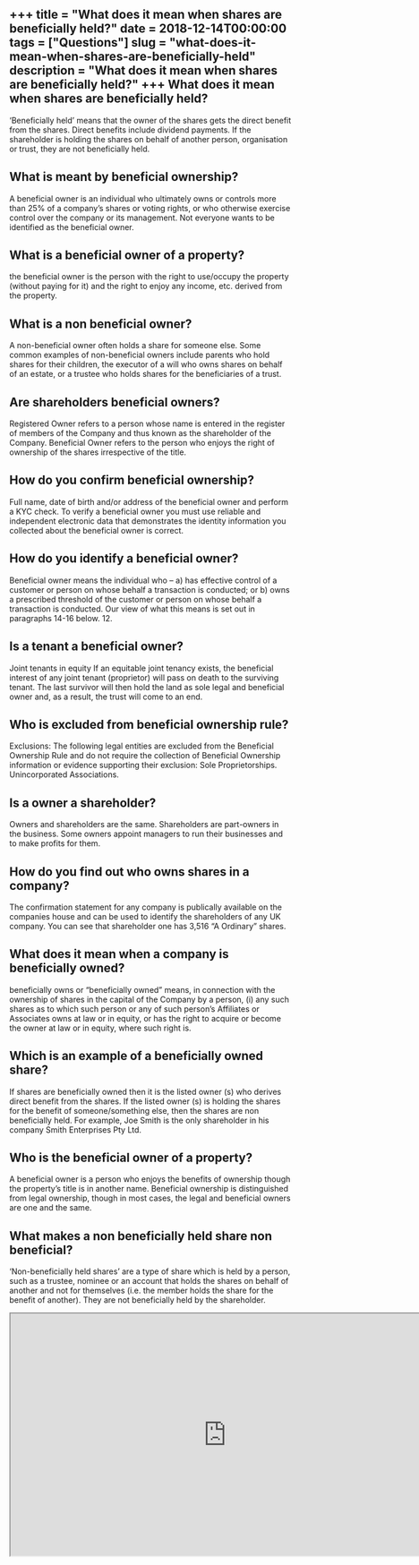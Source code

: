 +++
title = "What does it mean when shares are beneficially held?"
date = 2018-12-14T00:00:00
tags = ["Questions"]
slug = "what-does-it-mean-when-shares-are-beneficially-held"
description = "What does it mean when shares are beneficially held?"
+++
What does it mean when shares are beneficially held?
----------------------------------------------------

‘Beneficially held’ means that the owner of the shares gets the direct benefit from the shares. Direct benefits include dividend payments. If the shareholder is holding the shares on behalf of another person, organisation or trust, they are not beneficially held.

What is meant by beneficial ownership?
--------------------------------------

A beneficial owner is an individual who ultimately owns or controls more than 25% of a company’s shares or voting rights, or who otherwise exercise control over the company or its management. Not everyone wants to be identified as the beneficial owner.

What is a beneficial owner of a property?
-----------------------------------------

the beneficial owner is the person with the right to use/occupy the property (without paying for it) and the right to enjoy any income, etc. derived from the property.

What is a non beneficial owner?
-------------------------------

A non-beneficial owner often holds a share for someone else. Some common examples of non-beneficial owners include parents who hold shares for their children, the executor of a will who owns shares on behalf of an estate, or a trustee who holds shares for the beneficiaries of a trust.

Are shareholders beneficial owners?
-----------------------------------

Registered Owner refers to a person whose name is entered in the register of members of the Company and thus known as the shareholder of the Company. Beneficial Owner refers to the person who enjoys the right of ownership of the shares irrespective of the title.

How do you confirm beneficial ownership?
----------------------------------------

Full name, date of birth and/or address of the beneficial owner and perform a KYC check. To verify a beneficial owner you must use reliable and independent electronic data that demonstrates the identity information you collected about the beneficial owner is correct.

How do you identify a beneficial owner?
---------------------------------------

Beneficial owner means the individual who – a) has effective control of a customer or person on whose behalf a transaction is conducted; or b) owns a prescribed threshold of the customer or person on whose behalf a transaction is conducted. Our view of what this means is set out in paragraphs 14-16 below. 12.

Is a tenant a beneficial owner?
-------------------------------

Joint tenants in equity If an equitable joint tenancy exists, the beneficial interest of any joint tenant (proprietor) will pass on death to the surviving tenant. The last survivor will then hold the land as sole legal and beneficial owner and, as a result, the trust will come to an end.

Who is excluded from beneficial ownership rule?
-----------------------------------------------

Exclusions: The following legal entities are excluded from the Beneficial Ownership Rule and do not require the collection of Beneficial Ownership information or evidence supporting their exclusion: Sole Proprietorships. Unincorporated Associations.

Is a owner a shareholder?
-------------------------

Owners and shareholders are the same. Shareholders are part-owners in the business. Some owners appoint managers to run their businesses and to make profits for them.

How do you find out who owns shares in a company?
-------------------------------------------------

The confirmation statement for any company is publically available on the companies house and can be used to identify the shareholders of any UK company. You can see that shareholder one has 3,516 “A Ordinary” shares.

What does it mean when a company is beneficially owned?
-------------------------------------------------------

beneficially owns or “beneficially owned” means, in connection with the ownership of shares in the capital of the Company by a person, (i) any such shares as to which such person or any of such person’s Affiliates or Associates owns at law or in equity, or has the right to acquire or become the owner at law or in equity, where such right is.

Which is an example of a beneficially owned share?
--------------------------------------------------

If shares are beneficially owned then it is the listed owner (s) who derives direct benefit from the shares. If the listed owner (s) is holding the shares for the benefit of someone/something else, then the shares are non beneficially held. For example, Joe Smith is the only shareholder in his company Smith Enterprises Pty Ltd.

Who is the beneficial owner of a property?
------------------------------------------

A beneficial owner is a person who enjoys the benefits of ownership though the property’s title is in another name. Beneficial ownership is distinguished from legal ownership, though in most cases, the legal and beneficial owners are one and the same.

What makes a non beneficially held share non beneficial?
--------------------------------------------------------

‘Non-beneficially held shares’ are a type of share which is held by a person, such as a trustee, nominee or an account that holds the shares on behalf of another and not for themselves (i.e. the member holds the share for the benefit of another). They are not beneficially held by the shareholder.

<iframe allow="accelerometer; autoplay; clipboard-write; encrypted-media; gyroscope; picture-in-picture" allowfullscreen="" class="__youtube_prefs__  epyt-is-override  no-lazyload" data-no-lazy="1" data-origheight="433" data-origwidth="770" data-skipgform_ajax_framebjll="" height="433" id="_ytid_75770" loading="lazy" src="https://www.youtube.com/embed/qz1Nw8f9hCk?enablejsapi=1&autoplay=0&cc_load_policy=0&cc_lang_pref=&iv_load_policy=1&loop=0&modestbranding=0&rel=1&fs=1&playsinline=0&autohide=2&theme=dark&color=red&controls=1&" title="YouTube player" width="770"></iframe>
